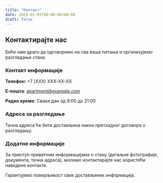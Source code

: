 ```yaml
---
title: "Контакт"
date: 2024-01-01T00:00:00+00:00
draft: false
---
```


## Контактирајте нас

Биће нам драго да одговоримо на сва ваша питања и организујемо разгледање стана.

### Контакт информације

**Телефон**: +7 (XXX) XXX-XX-XX

**Е-пошта**: apartment@example.com

**Радно време**: Сваки дан од 9:00 до 21:00

### Адреса за разгледање

Тачна адреса ће бити достављена након претходног договора о разгледању.

### Додатне информације

За приступ приватним информацијама о стану (детаљне фотографије, документа, тачна адреса), молимо контактирајте нас користећи наведене контакте.

Гарантујемо поверљивост свих достављених информација.